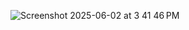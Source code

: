 ![Screenshot 2025-06-02 at 3 41 46 PM](https://github.com/user-attachments/assets/47025d9c-ab3b-4580-9bdb-a7985888023c)
